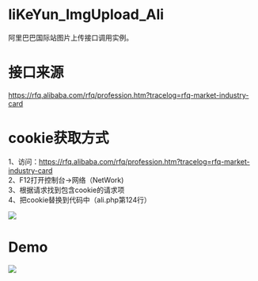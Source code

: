# liKeYun_ImgUpload_Ali
阿里巴巴国际站图片上传接口调用实例。

# 接口来源
https://rfq.alibaba.com/rfq/profession.htm?tracelog=rfq-market-industry-card

# cookie获取方式
1、访问：https://rfq.alibaba.com/rfq/profession.htm?tracelog=rfq-market-industry-card <br/>
2、F12打开控制台->网络（NetWork)<br/>
3、根据请求找到包含cookie的请求项<br/>
4、把cookie替换到代码中（ali.php第124行）

<img src="https://sc01.alicdn.com/kf/H04beab3bd80545599565892c12ac30286.png" />

# Demo
<img src="https://sc01.alicdn.com/kf/H797c1efc1f8b41f682fee90939649fecA.png" />
